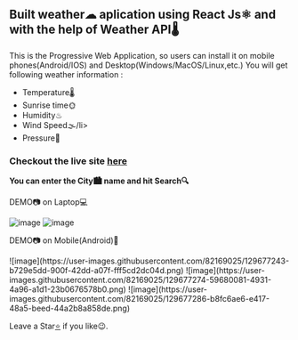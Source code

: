 <div><h2>Built weather☁ aplication using React Js⚛️ and with the help of Weather API🌡</h2></div>
<span>This is the Progressive Web Application, so users can install it on mobile phones(Android/IOS) and Desktop(Windows/MacOS/Linux,etc.)  </span>
You will get following weather information :
<ul>
  <li>Temperature🌡</li>
  <li>Sunrise time🌞</li>
  <li>Humidity♨</li>
  <li>Wind Speed🌫/li>
  <li>Pressure🎇</li>
</ul>



<h3>Checkout the live site <a href="https://react-weather-app-moresahil7.netlify.app/">here</a></h3>

<strong>You can enter the City🏙 name and hit Search🔍</strong>

DEMO📷 on Laptop💻

![image](https://user-images.githubusercontent.com/82169025/129677106-827339ff-8c8c-4766-892a-6ae25f83dba0.png)
![image](https://user-images.githubusercontent.com/82169025/129677150-5d5bf5f8-0b5c-423a-b23e-179ed51c46dd.png)

DEMO📷 on Mobile(Android)📱
<div>
![image](https://user-images.githubusercontent.com/82169025/129677243-b729e5dd-900f-42dd-a07f-fff5cd2dc04d.png)
![image](https://user-images.githubusercontent.com/82169025/129677274-59680081-4931-4a96-a1d1-23b0676578b0.png)
![image](https://user-images.githubusercontent.com/82169025/129677286-b8fc6ae6-e417-48a5-beed-44a2b8a858de.png)
</div>







Leave a Star<a href="https://github.com/moresahil7/React_Weather_App">⭐</a> if you like😉.
